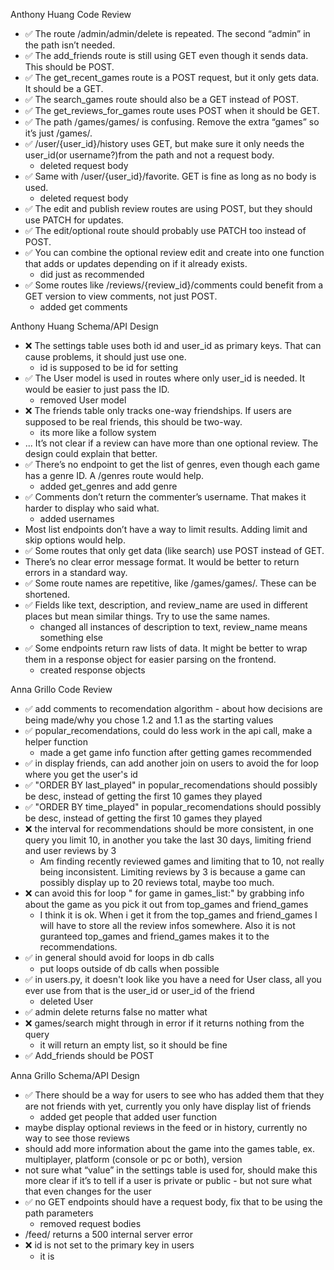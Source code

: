 Anthony Huang Code Review
- ✅ The route /admin/admin/delete is repeated. The second “admin” in the path isn’t needed.
- ✅ The add_friends route is still using GET even though it sends data. This should be POST.
- ✅ The get_recent_games route is a POST request, but it only gets data. It should be a GET.
- ✅ The search_games route should also be a GET instead of POST.
- ✅ The get_reviews_for_games route uses POST when it should be GET.
- ✅ The path /games/games/ is confusing. Remove the extra “games” so it’s just /games/.
- ✅ /user/{user_id}/history uses GET, but make sure it only needs the user_id(or username?)from the path and not a request body.
  - deleted request body
- ✅ Same with /user/{user_id}/favorite. GET is fine as long as no body is used.
  - deleted request body
- ✅ The edit and publish review routes are using POST, but they should use PATCH for updates.
- ✅ The edit/optional route should probably use PATCH too instead of POST.
- ✅ You can combine the optional review edit and create into one function that adds or updates depending on if it already exists.
  - did just as recommended
- ✅ Some routes like /reviews/{review_id}/comments could benefit from a GET version to view comments, not just POST.
  - added get comments

Anthony Huang Schema/API Design
- ❌ The settings table uses both id and user_id as primary keys. That can cause problems, it should just use one.
    - id is supposed to be id for setting
- ✅ The User model is used in routes where only user_id is needed. It would be easier to just pass the ID.
  - removed User model
- ❌ The friends table only tracks one-way friendships. If users are supposed to be real friends, this should be two-way.
    - its more like a follow system
- ... It’s not clear if a review can have more than one optional review. The design could explain that better.
- ✅ There’s no endpoint to get the list of genres, even though each game has a genre ID. A /genres route would help.
  - added get_genres and add genre
- ✅ Comments don’t return the commenter’s username. That makes it harder to display who said what.
  - added usernames
- Most list endpoints don’t have a way to limit results. Adding limit and skip options would help.
- ✅ Some routes that only get data (like search) use POST instead of GET.
- There’s no clear error message format. It would be better to return errors in a standard way.
- ✅ Some route names are repetitive, like /games/games/. These can be shortened.
- ✅ Fields like text, description, and review_name are used in different places but mean similar things. Try to use the same names.
  - changed all instances of description to text, review_name means something else
- ✅ Some endpoints return raw lists of data. It might be better to wrap them in a response object for easier parsing on the frontend.
  - created response objects

Anna Grillo Code Review
- ✅ add comments to recomendation algorithm - about how decisions are being made/why you chose 1.2 and 1.1 as the starting values
- ✅ popular_recomendations, could do less work in the api call, make a helper function
  - made a get game info function after getting games recommended
- ✅ in display friends, can add another join on users to avoid the for loop where you get the user's id
- ✅ "ORDER BY last_played" in popular_recomendations should possibly be desc, instead of getting the first 10 games they played
- ✅ "ORDER BY time_played" in popular_recomendations should possibly be desc, instead of getting the first 10 games they played
- ❌ the interval for recommendations should be more consistent, in one query you limit 10, in another you take the last 30 days, limiting friend and user reviews by 3
  - Am finding recently reviewed games and limiting that to 10, not really being inconsistent. Limiting reviews by 3 is because a game can possibly display up to 20 reviews total, maybe too much.
- ❌ can avoid this for loop " for game in games_list:" by grabbing info about the game as you pick it out from top_games and friend_games
  - I think it is ok. When i get it from the top_games and friend_games I will have to store all the review infos somewhere. Also it is not guranteed top_games and friend_games makes it to the recommendations. 
- ✅ in general should avoid for loops in db calls
  - put loops outside of db calls when possible
- ✅ in users.py, it doesn't look like you have a need for User class, all you ever use from that is the user_id or user_id of the friend
  - deleted User
- ✅ admin delete returns false no matter what
- ❌ games/search might through in error if it returns nothing from the query
  - it will return an empty list, so it should be fine
- ✅ Add_friends should be POST 

Anna Grillo Schema/API Design
- ✅ There should be a way for users to see who has added them that they are not friends with yet, currently you only have display list of friends
  - added get people that added user function
- maybe display optional reviews in the feed or in history, currently no way to see those reviews
- should add more information about the game into the games table, ex. multiplayer, platform (console or pc or both), version
- not sure what “value” in the settings table is used for, should make this more clear if it’s to tell if a user is private or public - but not sure what that even changes for the user
- ✅ no GET endpoints should have a request body, fix that to be using the path parameters
  - removed request bodies
- /feed/ returns a 500 internal server error
- ❌ id is not set to the primary key in users
  - it is